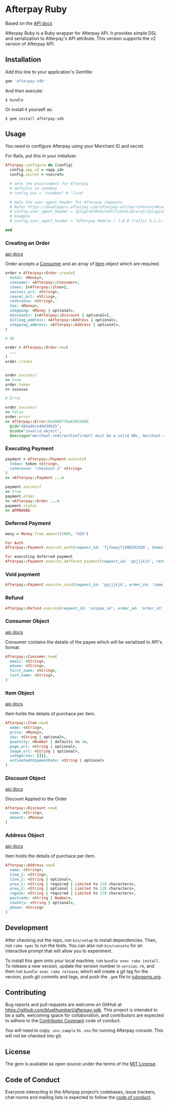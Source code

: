 # Afterpay Ruby

Based on the [API docs](https://developers.afterpay.com/afterpay-online/reference)

Afterpay Ruby is a Ruby wrapper for Afterpay API. It provides simple DSL and serialization to Afterpay's API attribute. This version supports the v2 version of Afterpay API.

## Installation

Add this line to your application's Gemfile:

```ruby
gem 'afterpay-sdk'
```

And then execute:

    $ bundle

Or install it yourself as:

    $ gem install afterpay-sdk

## Usage

You need to configure Afterpay using your Merchant ID and secret.

For Rails, put this in your initializer.

```ruby
Afterpay.configure do |config|
  config.app_id = <app_id>
  config.secret = <secret>

  # Sets the environment for Afterpay
  # defaults to sandbox
  # config.env = "sandbox" # "live"

  # Sets the user agent header for Afterpay requests
  # Refer https://developers.afterpay.com/afterpay-online/reference#configuration
  # config.user_agent_header = {pluginOrModuleOrClientLibrary}/{pluginVersion} ({platform}/{platformVersion}; Merchant/{merchantId}) { merchantUrl }
  # Example
  # config.user_agent_header = "Afterpay Module / 1.0.0 (rails/ 5.1.2; Merchant/#{ merchant_id }) #{ merchant_website_url }"

end
```

### Creating an Order

[api docs](https://YourMechanic/afterpay-sdk#create-checkout)

Order accepts a [Consumer](YourMechanic/afterpay-sdk#consumer-object) and an array of [Item](YourMechanic/afterpay-sdk#item-object) object which are required.

```ruby
order = Afterpay::Order.create(
  total: <Money>,
  consumer: <Afterpay::Consumer>,
  items: [<Afterpay::Item>],
  success_url: <String>,
  cancel_url: <String>,
  reference: <String>,
  tax: <Money>,
  shipping: <Money | optional>,
  discounts: [<Afterpay::Discount | optional>],
  billing_address: <Afterpay::Address | optional>,
  shipping_address: <Afterpay::Address | optional>,
)

# OR

order = Afterpay::Order.new(
  ...
)
order.create


order.success?
=> true
order.token
=> xxxxxxx

# Error

order.success?
=> false
order.error
=> Afterpay::Error:0x00007f8a63953888
  @id="48da0bce49d39625",
  @code="invalid_object",
  @message="merchant.redirectConfirmUrl must be a valid URL, merchant.redirectConfirmUrl may not be empty" >
```

### Executing Payment

```ruby
payment = Afterpay::Payment.execute(
  token: token <String>,
  reference: "checkout-1" <String>
)
=> <Afterpay::Payment ...>

payment.success?
=> true
payment.order
=> <Afterpay::Order ...>
payment.status
=> APPROVED
```

### Deferred Payment

```ruby
mony = Money.from_amount(1000, "USD")

For Auth
Afterpay::Payment.execute_auth(request_id: 'fjfwwwjfj090292920', token: '002.v4krg5qpii1tbp0kvr261rf3p1k5jfe2fin', merchant_reference: '100101382')

For executing deferred payment
Afterpay::Payment.execute_deffered_payment(request_id: 'ppjjjkjk', reference: '100101382', amount: mony, payment_event_merchant_reference: '', order_id: 100101524323)
```

### Void payment

```ruby
Afterpay::Payment.execute_void(request_id: 'ppjjjkjk', order_id: 'same_as_id_of_auth_output', amount: mony)
```

### Refund

```ruby
Afterpay::Refund.execute(request_id: 'unique_id', order_id: 'order_id', amount: mony, merchant_reference: '100101382', refund_merchant_reference: '100101111')
```

### Consumer Object

[api docs](https://developers.afterpay.com/afterpay-online/reference#consumer-object)

Consumer contains the details of the payee which will be serialized to API's format.

```ruby
Afterpay::Consumer.new(
  email: <String>,
  phone: <String>,
  first_name: <String>,
  last_name: <String>,
)
```

### Item Object

[api docs](https://developers.afterpay.com/afterpay-online/reference#item-object)

Item holds the details of purchace per item.

```ruby
Afterpay::Item.new(
  name: <String>,
  price: <Money>,
  sku: <String | optional>,
  quantity: <Number | defaults to 1>,
  page_url: <String | optional>,
  image_url: <String | optional>,
  categories: [][],
  estimatedShipmentDate: <String | optional>
)
```

### Discount Object

[api docs](https://developers.afterpay.com/afterpay-online/reference#discount-object)

Discount Applied to the Order

```ruby
Afterpay::Discount.new(
  name: <String>,
  amount: <Money>
)
```

### Address Object

[api docs](https://developers.afterpay.com/afterpay-online/reference#contact-object)

Item holds the details of purchace per item.

```ruby
Afterpay::Address.new(
  name: <String>,
  line_1: <String>,
  line_2: <String | optional>,
  area_1: <String | required | Limited to 128 characters>,
  area_2: <String | optional | Limited to 128 characters>,
  region: <String | required | Limited to 128 characters>,
  postcode: <String | Number>,
  country: <String | optional>,
  phone: <String>
)
```

## Development

After checking out the repo, run `bin/setup` to install dependencies. Then, run `rake spec` to run the tests. You can also run `bin/console` for an interactive prompt that will allow you to experiment.

To install this gem onto your local machine, run `bundle exec rake install`. To release a new version, update the version number in `version.rb`, and then run `bundle exec rake release`, which will create a git tag for the version, push git commits and tags, and push the `.gem` file to [rubygems.org](https://rubygems.org).

## Contributing

Bug reports and pull requests are welcome on GitHub at https://github.com/bluethumbart/afterpay-sdk. This project is intended to be a safe, welcoming space for collaboration, and contributors are expected to adhere to the [Contributor Covenant](http://contributor-covenant.org) code of conduct.

You will need to copy `.env.sample` to `.env` for running Afterpay console. This will not be checked into git.

## License

The gem is available as open source under the terms of the [MIT License](https://opensource.org/licenses/MIT).

## Code of Conduct

Everyone interacting in the Afterpay project’s codebases, issue trackers, chat rooms and mailing lists is expected to follow the [code of conduct](https://github.com/[USERNAME]/afterpay-sdk/blob/master/CODE_OF_CONDUCT.md).
